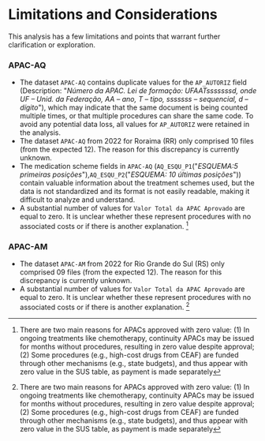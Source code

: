 Limitations and Considerations
==============================

This analysis has a few limitations and points that warrant further clarification or exploration.

### APAC-AQ

- The dataset `APAC-AQ` contains duplicate values for the `AP_AUTORIZ` field (Description: "*Número da APAC. Lei de formação: UFAATsssssssd, onde UF – Unid. da Federação, AA – ano, T – tipo, sssssss – sequencial, d – dígito*"), which may indicate that the same document is being counted multiple times, or that multiple procedures can share the same code. To avoid any potential data loss, all values for `AP_AUTORIZ` were retained in the analysis.
- The dataset `APAC-AQ` from 2022 for Roraima (RR) only comprised 10 files (from the expected 12). The reason for this discrepancy is currently unknown.
- The medication scheme fields in `APAC-AQ` (`AQ_ESQU_P1`("*ESQUEMA:5 primeiras posições*"),`AQ_ESQU_P2`("*ESQUEMA: 10 últimas posições*")) contain valuable information about the treatment schemes used, but the data is not standardized and its format is not easily readable, making it difficult to analyze and understand.
- A substantial number of values for `Valor Total da APAC Aprovado` are equal to zero. It is unclear whether these represent procedures with no associated costs or if there is another explanation. [^1]

### APAC-AM

- The dataset `APAC-AM` from 2022 for Rio Grande do Sul (RS) only comprised 09 files (from the expected 12). The reason for this discrepancy is currently unknown.
- A substantial number of values for `Valor Total da APAC Aprovado` are equal to zero. It is unclear whether these represent procedures with no associated costs or if there is another explanation. [^1]

[^1]: 

    There are two main reasons for APACs approved with zero value: (1) In ongoing treatments like chemotherapy, continuity APACs may be issued for months without procedures, resulting in zero value despite approval; (2) Some procedures (e.g., high-cost drugs from CEAF) are funded through other mechanisms (e.g., state budgets), and thus appear with zero value in the SUS table, as payment is made separately
